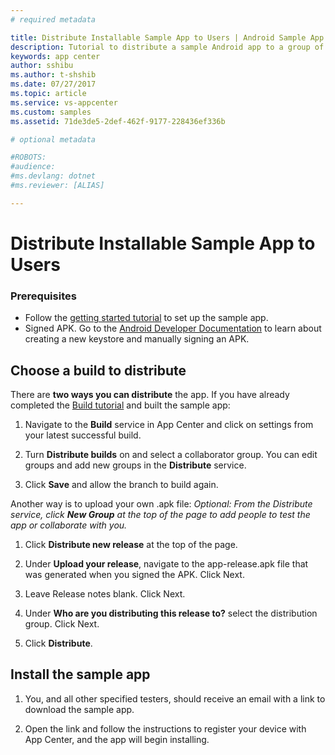 ```yaml
---
# required metadata

title: Distribute Installable Sample App to Users | Android Sample App Tutorials
description: Tutorial to distribute a sample Android app to a group of users in App Center.
keywords: app center
author: sshibu
ms.author: t-shshib
ms.date: 07/27/2017
ms.topic: article
ms.service: vs-appcenter
ms.custom: samples
ms.assetid: 71de3de5-2def-462f-9177-228436ef336b

# optional metadata

#ROBOTS:
#audience:
#ms.devlang: dotnet
#ms.reviewer: [ALIAS]

---
```


# Distribute Installable Sample App to Users
### Prerequisites
- Follow the [getting started tutorial](getting-started.md) to set up the sample app.
- Signed APK. Go to the [Android Developer Documentation](https://developer.android.com/studio/index.html) to learn about creating a new keystore and manually signing an APK.


## Choose a build to distribute
There are **two ways you can distribute** the app.
If you have already completed the [Build tutorial](build.md) and built the sample app:
1. Navigate to the **Build** service in App Center and click on settings from your latest successful build.

2. Turn **Distribute builds** on and select a collaborator group. You can edit groups and add new groups in the **Distribute** service.

3. Click **Save** and allow the branch to build again.
  

Another way is to upload your own .apk file:
*Optional: From the Distribute service, click **New Group** at the top of the page to add people to test the app or collaborate with you.*
1. Click **Distribute new release** at the top of the page.

2. Under **Upload your release**, navigate to the app-release.apk file that was generated when you signed the APK. Click Next.  
  
3. Leave Release notes blank. Click Next.

4. Under **Who are you distributing this release to?** select the distribution group. Click Next.

5. Click **Distribute**.


## Install the sample app
1. You, and all other specified testers, should receive an email with a link to download the sample app.

2. Open the link and follow the instructions to register your device with App Center, and the app will begin installing.
